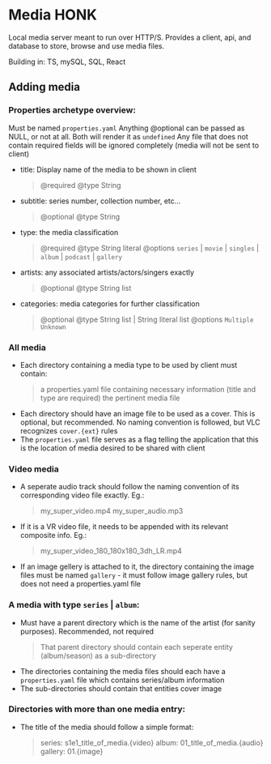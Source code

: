 # Media HONK
Local media server meant to run over HTTP/S. Provides a client, api, and database to store, browse and use media files.

Building in: TS, mySQL, SQL, React

## Adding media

### Properties archetype overview:
Must be named `properties.yaml`
Anything @optional can be passed as NULL, or not at all. Both will render it as `undefined`
Any file that does not contain required fields will be ignored completely (media will not be sent to client)
- title: Display name of the media to be shown in client
  > @required 
  > @type String
- subtitle: series number, collection number, etc... 
  > @optional 
  > @type String
- type: the media classification
  > @required
  > @type String literal
  > @options `series` | `movie` | `singles` | `album` | `podcast` | `gallery`
- artists: any associated artists/actors/singers exactly
  > @optional 
  > @type String list
- categories: media categories for further classification
  > @optional
  > @type String list | String literal list
  > @options `Multiple` `Unknown`

### All media
- Each directory containing a media type to be used by client must contain:
  > a properties.yaml file containing necessary information (title and type are required)
  > the pertinent media file 
- Each directory should have an image file to be used as a cover. This is optional, but recommended. No naming convention is followed, but VLC recognizes `cover.{ext}` rules
- The `properties.yaml` file serves as a flag telling the application that this is the location of media desired to be shared with client

### Video media
- A seperate audio track should follow the naming convention of its corresponding video file exactly. Eg.:
  > my_super_video.mp4
  > my_super_audio.mp3
- If it is a VR video file, it needs to be appended with its relevant composite info. Eg.:
  > my_super_video_180_180x180_3dh_LR.mp4
- If an image gellery is attached to it, the directory containing the image files must be named `gallery` - it must follow image gallery rules, but does not need a properties.yaml file

### A media with type `series` | `album`:
- Must have a parent directory which is the name of the artist (for sanity purposes). Recommended, not required
  > That parent directory should contain each seperate entity (album/season) as a sub-directory
- The directories containing the media files should each have a `properties.yaml` file which contains series/album information
- The sub-directories should contain that entities cover image

### Directories with more than one media entry:
- The title of the media should follow a simple format:
  > series: s1e1_title_of_media.{video}
  > album: 01_title_of_media.{audio}
  > gallery: 01.{image}
